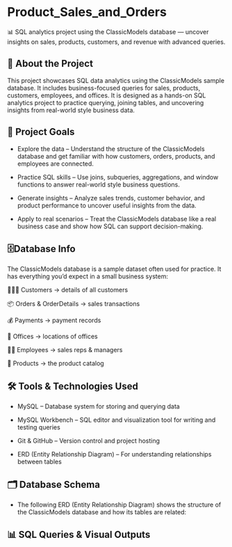 # Product_Sales_and_Orders
📊 SQL analytics project using the ClassicModels database — uncover insights on sales, products, customers, and revenue with advanced queries.

## 📌 About the Project

This project showcases SQL data analytics using the ClassicModels sample database.
It includes business-focused queries for sales, products, customers, employees, and offices.
It is designed as a hands-on SQL analytics project to practice querying, joining tables, and uncovering insights from real-world style business data.

## 🎯 Project Goals

- Explore the data – Understand the structure of the ClassicModels database and get familiar with how customers, orders, products, and employees are connected.

- Practice SQL skills – Use joins, subqueries, aggregations, and window functions to answer real-world style business questions.

- Generate insights – Analyze sales trends, customer behavior, and product performance to uncover useful insights from the data.

- Apply to real scenarios – Treat the ClassicModels database like a real business case and show how SQL can support decision-making.

## 🗄️Database Info

The ClassicModels database is a sample dataset often used for practice.
It has everything you’d expect in a small business system:

🧑‍🤝‍🧑 Customers → details of all customers

📦 Orders & OrderDetails → sales transactions

💰 Payments → payment records

🏢 Offices → locations of offices

👩‍💼 Employees → sales reps & managers

🛒 Products → the product catalog

## 🛠️ Tools & Technologies Used

- MySQL – Database system for storing and querying data

- MySQL Workbench – SQL editor and visualization tool for writing and testing queries

- Git & GitHub – Version control and project hosting

- ERD (Entity Relationship Diagram) – For understanding relationships between tables


## 🗂️ Database Schema

* The following ERD (Entity Relationship Diagram) shows the structure of the ClassicModels database and how its tables are related:


## 📊 SQL Queries & Visual Outputs

